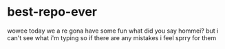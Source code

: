 # best-repo-ever

wowee
today we a re gona have some fun what did you say hommei?
but i can't see what i'm typing so if there are any mistakes i feel sprry for them


